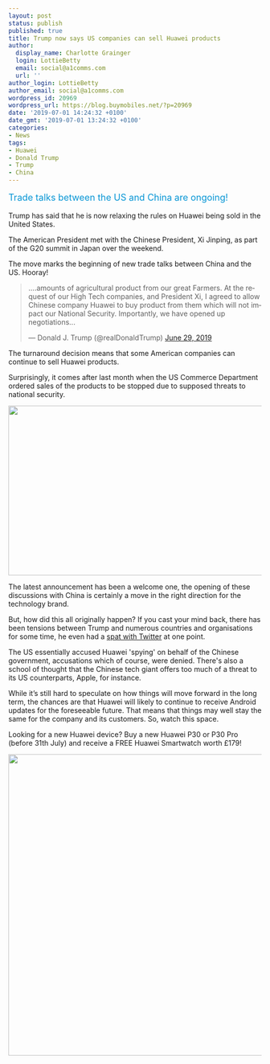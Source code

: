 ```yaml
---
layout: post
status: publish
published: true
title: Trump now says US companies can sell Huawei products
author:
  display_name: Charlotte Grainger
  login: LottieBetty
  email: social@a1comms.com
  url: ''
author_login: LottieBetty
author_email: social@a1comms.com
wordpress_id: 20969
wordpress_url: https://blog.buymobiles.net/?p=20969
date: '2019-07-01 14:24:32 +0100'
date_gmt: '2019-07-01 13:24:32 +0100'
categories:
- News
tags:
- Huawei
- Donald Trump
- Trump
- China
---
```

<p><!-- wp:paragraph --></p>
<p><span class="postStandFirst" style="color: #0896d5; line-height: 26px; font-size: 18px;">Trade talks between the US and China are ongoing!</span></p>
<p><!-- /wp:paragraph --></p>
<p>Trump has said that he is now relaxing the rules on Huawei being sold in the United States.</p>
<p>The American President met with the Chinese President, Xi Jinping, as part of the G20 summit in Japan over the weekend.</p>
<p>The move marks the beginning of new trade talks between China and the US. Hooray!</p>
<blockquote class="twitter-tweet">
<p dir="ltr" lang="en">....amounts of agricultural product from our great Farmers. At the request of our High Tech companies, and President Xi, I agreed to allow Chinese company Huawei to buy product from them which will not impact our National Security. Importantly, we have opened up negotiations...</p>
<p>&mdash; Donald J. Trump (@realDonaldTrump) <a href="https://twitter.com/realDonaldTrump/status/1145097776658812929?ref_src=twsrc%5Etfw">June 29, 2019</a></p>
</blockquote>
<p><script async="" src="https://platform.twitter.com/widgets.js" charset="utf-8"></script></p>
<p>The turnaround decision means that some American companies can continue to sell Huawei products.</p>
<p>Surprisingly, it comes after last month when the US Commerce Department ordered sales of the products to be stopped due to supposed threats to national security.</p>
<p><img class="aligncenter size-full wp-image-16197" src="https://storage.googleapis.com/a1comms-blog-buymobiles/1/trump-gif.gif" alt="" width="600" height="338" /></p>
<p>The latest announcement has been a welcome one, the opening of these discussions with China is certainly a move in the right direction for the technology brand.</p>
<p>But, how did this all originally happen? If you cast your mind back, there has been tensions between Trump and numerous countries and organisations for some time, he even had a <a href="https://blog.buymobiles.net/news/twitter-confirms-it-wont-ban-donald-trump-heres-why" target="_blank" rel="noopener noreferrer">spat with Twitter</a> at one point.</p>
<p>The US essentially accused Huawei 'spying' on behalf of the Chinese government, accusations which of course, were denied. There's also a school of thought that the Chinese tech giant offers too much of a threat to its US counterparts, Apple, for instance.&nbsp;</p>
<p>While it&rsquo;s still hard to speculate on how things will move forward in the long term, the chances are that Huawei will likely to continue to receive Android updates for the foreseeable future. That means that things may well stay the same for the company and its customers. So, watch this space.</p>
<p>Looking for a new Huawei device? Buy a new Huawei P30 or P30 Pro (before 31th July) and receive a FREE Huawei Smartwatch worth &pound;179!</p>
<p><a href="https://www.buymobiles.net/huawei" target="_blank" rel="noopener noreferrer"><img class="aligncenter wp-image-20983 size-full" src="https://storage.googleapis.com/a1comms-blog-buymobiles/1/2019/07/huawei-p30.jpg" alt="" width="600" height="600" /></a></p>
